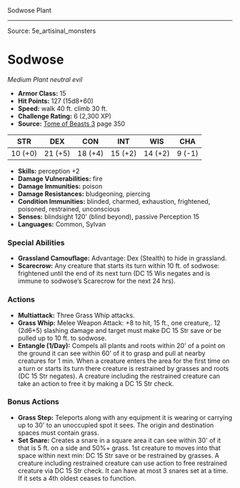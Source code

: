 <MonsterName/>Sodwose</MonsterName>
<CreatureType/>Plant</CreatureType>



---

Source: 5e_artisinal_monsters

# Sodwose

*Medium* *Plant* *neutral evil*

- **Armor Class:** 15
- **Hit Points:** 127 (15d8+60)
- **Speed:** walk 40 ft. climb 30 ft.
- **Challenge Rating:** 6 (2,300 XP)
- **Source:** [Tome of Beasts 3](https://koboldpress.com/kpstore/product/tome-of-beasts-3-for-5th-edition/) page 350

| STR | DEX | CON | INT | WIS | CHA |
| --- | --- | --- | --- | --- | --- |
| 10 (+0) | 21 (+5) | 18 (+4) | 15 (+2) | 14 (+2) | 9 (-1) |

- **Skills:** perception +2
- **Damage Vulnerabilities:** fire
- **Damage Immunities:** poison
- **Damage Resistances:** bludgeoning, piercing
- **Condition Immunities:** blinded, charmed, exhaustion, frightened, poisoned, restrained, unconscious
- **Senses:** blindsight 120' (blind beyond), passive Perception 15
- **Languages:** Common, Sylvan

### Special Abilities

- **Grassland Camouflage:** Advantage: Dex (Stealth) to hide in grassland.
- **Scarecrow:** Any creature that starts its turn within 10 ft. of sodwose: frightened until the end of its next turn (DC 15 Wis negates and is immune to sodwose’s Scarecrow for the next 24 hrs).

### Actions

- **Multiattack:** Three Grass Whip attacks.
- **Grass Whip:** Melee Weapon Attack: +8 to hit, 15 ft., one creature,. 12 (2d6+5) slashing damage and target must make DC 15 Str save or be pulled up to 10 ft. to sodwose.
- **Entangle (1/Day):** Compels all plants and roots within 20' of a point on the ground it can see within 60' of it to grasp and pull at nearby creatures for 1 min. When a creature enters the area for the first time on a turn or starts its turn there creature is restrained by grasses and roots (DC 15 Str negates). A creature including the restrained creature can take an action to free it by making a DC 15 Str check.

### Bonus Actions

- **Grass Step:** Teleports along with any equipment it is wearing or carrying up to 30' to an unoccupied spot it sees. The origin and destination spaces must contain grass.
- **Set Snare:** Creates a snare in a square area it can see within 30' of it that is 5 ft. on a side and 50%+ grass. 1st creature to moves into that space within next min: DC 15 Str save or be restrained by grasses. A creature including restrained creature can use action to free restrained creature via DC 15 Str check. It can have at most 3 snares set at a time. If it sets a 4th oldest ceases to function.




